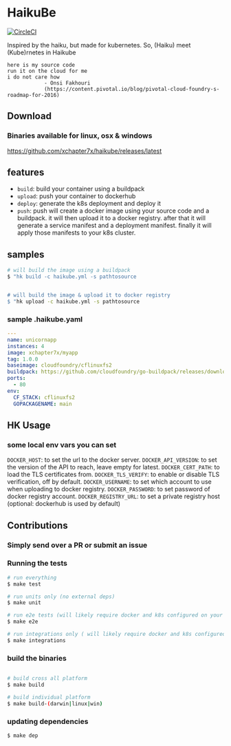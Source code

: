 # HaikuBe

[![CircleCI](https://circleci.com/gh/xchapter7x/haikube/tree/master.svg?style=svg)](https://circleci.com/gh/xchapter7x/haikube/tree/master)

Inspired by the haiku, but made for kubernetes.
So, (Haiku) meet (Kube)rnetes in Haikube

```
here is my source code
run it on the cloud for me
i do not care how
            - Onsi Fakhouri
            (https://content.pivotal.io/blog/pivotal-cloud-foundry-s-roadmap-for-2016)
```

## Download

### Binaries available for linux, osx & windows
https://github.com/xchapter7x/haikube/releases/latest


## features
- `build`: build your container using a buildpack
- `upload`: push your container to dockerhub
- `deploy`: generate the k8s deployment and deploy it
- `push`: push will create a docker image using your source code and 
        a buildpack. it will then upload it to a docker registry.
        after that it will generate a service manifest and a deployment
        manifest. finally it will apply those manifests to your k8s cluster.

## samples

```bash
# will build the image using a buildpack
$ "hk build -c haikube.yml -s pathtosource


# will build the image & upload it to docker registry
$ "hk upload -c haikube.yml -s pathtosource
```

### sample .haikube.yaml

```yaml
---
name: unicornapp
instances: 4
image: xchapter7x/myapp
tag: 1.0.0
baseimage: cloudfoundry/cflinuxfs2
buildpack: https://github.com/cloudfoundry/go-buildpack/releases/download/v1.8.22/go-buildpack-v1.8.22.zip
ports:
  - 80
env:
  CF_STACK: cflinuxfs2
  GOPACKAGENAME: main

```

## HK Usage

### some local env vars you can set 

`DOCKER_HOST`: to set the url to the docker server.
`DOCKER_API_VERSION`: to set the version of the API to reach, leave empty for latest.
`DOCKER_CERT_PATH`: to load the TLS certificates from.
`DOCKER_TLS_VERIFY`: to enable or disable TLS verification, off by default.
`DOCKER_USERNAME`: to set which account to use when uploading to docker registry.
`DOCKER_PASSWORD`: to set password of docker registry account.
`DOCKER_REGISTRY_URL`: to set a private registry host (optional: dockerhub is used by default)


## Contributions

### Simply send over a PR or submit an issue

### Running the tests
```bash
# run everything
$ make test

# run units only (no external deps)
$ make unit

# run e2e tests (will likely require docker and k8s configured on your machine)
$ make e2e

# run integrations only ( will likely require docker and k8s configured on your machine)
$ make integrations
```

### build the binaries
```bash

# build cross all platform
$ make build

# build individual platform
$ make build-(darwin|linux|win)
```

### updating dependencies
```bash
$ make dep
```
